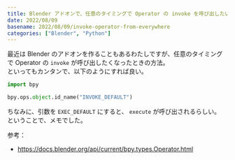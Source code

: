 ```yaml
---
title: Blender アドオンで、任意のタイミングで Operator の invoke を呼び出したい
date: 2022/08/09
basename: 2022/08/09/invoke-operator-from-everywhere
categories: ["Blender", "Python"]
---
```


最近は Blender のアドオンを作ることもあるわたしですが、任意のタイミングで Operator の `invoke` が呼び出したくなったときの方法。  
といってもカンタンで、以下のようにすれば良い。

```python
import bpy

bpy.ops.object.id_name("INVOKE_DEFAULT")
```

ちなみに、引数を `EXEC_DEFAULT` にすると、 `execute` が呼び出されるらしい。  
ということで、メモでした。

参考：

- https://docs.blender.org/api/current/bpy.types.Operator.html

